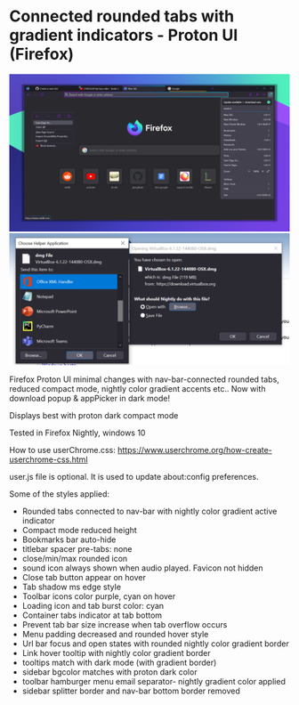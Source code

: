 # Connected rounded tabs with gradient indicators - Proton UI (Firefox)
![screenshot](screenshot/proton-ui-gradient-rounded-tabs-display.png)
![screenshot](screenshot/download_popup_dark.png)

Firefox Proton UI minimal changes with nav-bar-connected rounded tabs, reduced compact mode, nightly color gradient accents etc.. 
Now with download popup & appPicker in dark mode!

Displays best with proton dark compact mode

Tested in Firefox Nightly, windows 10

How to use userChrome.css: https://www.userchrome.org/how-create-userchrome-css.html

user.js file is optional. It is used to update about:config preferences.

Some of the styles applied:
* Rounded tabs connected to nav-bar with nightly color gradient active indicator
* Compact mode reduced height
* Bookmarks bar auto-hide
* titlebar spacer pre-tabs: none
* close/min/max rounded icon
* sound icon always shown when audio played. Favicon not hidden
* Close tab button appear on hover
* Tab shadow ms edge style
* Toolbar icons color purple, cyan on hover
* Loading icon and tab burst color: cyan
* Container tabs indicator at tab bottom
* Prevent tab bar size increase when tab overflow occurs
* Menu padding decreased and rounded hover style
* Url bar focus and open states with rounded nightly color gradient border
* Link hover tooltip with nightly color gradient border
* tooltips match with dark mode (with gradient border)
* sidebar bgcolor matches with proton dark color
* toolbar hamburger menu email separator- nightly gradient color applied
* sidebar splitter border and nav-bar bottom border removed

